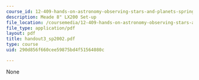```yaml
---
course_id: 12-409-hands-on-astronomy-observing-stars-and-planets-spring-2002
description: Meade 8" LX200 Set-up
file_location: /coursemedia/12-409-hands-on-astronomy-observing-stars-and-planets-spring-2002/290d856f660cee59875bd4f51564080c_handout3_sp2002.pdf
file_type: application/pdf
layout: pdf
title: handout3_sp2002.pdf
type: course
uid: 290d856f660cee59875bd4f51564080c

---
```

None